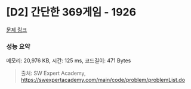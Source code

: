 # [D2] 간단한 369게임 - 1926 

[문제 링크](https://swexpertacademy.com/main/code/problem/problemDetail.do?contestProbId=AV5PTeo6AHUDFAUq) 

### 성능 요약

메모리: 20,976 KB, 시간: 125 ms, 코드길이: 471 Bytes



> 출처: SW Expert Academy, https://swexpertacademy.com/main/code/problem/problemList.do